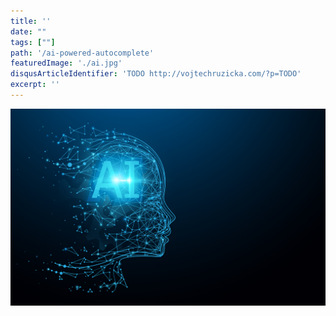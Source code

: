 ```yaml
---
title: ''
date: ""
tags: [""]
path: '/ai-powered-autocomplete'
featuredImage: './ai.jpg'
disqusArticleIdentifier: 'TODO http://vojtechruzicka.com/?p=TODO'
excerpt: ''
---
```


![AI](./ai.jpg)

